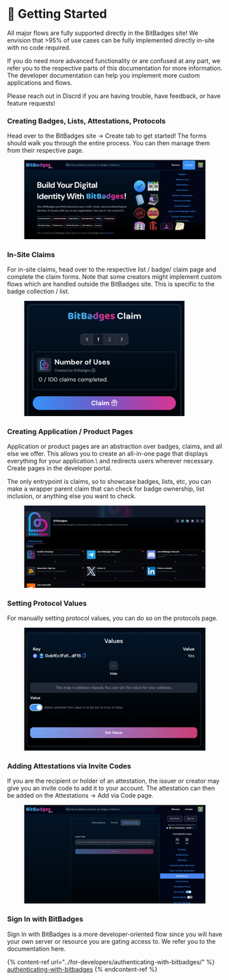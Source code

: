 # 🔨 Getting Started

All major flows are fully supported directly in the BitBadges site! We envision that >95% of use cases can be fully implemented directly in-site with no code required.

If you do need more advanced functionality or are confused at any part, we refer you to the respective parts of this documentation for more information. The developer documentation can help you implement more custom applications and flows.

Please reach out in Discrd if you are having trouble, have feedback, or have feature requests!

### **Creating Badges, Lists, Attestations, Protocols**

Head over to the BitBadges site -> Create tab to get started! The forms should walk you through the entire process. You can then manage them from their respective page.

<figure><img src="../.gitbook/assets/image (9).png" alt=""><figcaption></figcaption></figure>

### **In-Site Claims**

For in-site claims, head over to the respective list / badge/ claim page and complete the claim forms. Note that some creators might implement custom flows which are handled outside the BitBadges site. This is specific to the badge collection / list.

<figure><img src="../.gitbook/assets/image (1) (1) (1) (1) (1) (1) (1) (1) (1) (1) (1) (1) (1).png" alt="" width="375"><figcaption></figcaption></figure>



### **Creating Application / Product Pages**

Application or product pages are an abstraction over badges, claims, and all else we offer. This allows you to create an all-in-one page that displays everything for your application.\ and redirects users wherever necessary. Create pages in the developer portal.

The only entrypoint is claims, so to showcase badges, lists, etc, you can make a wrapper parent claim that can check for badge ownership, list inclusion, or anything else you want to check.

<figure><img src="../.gitbook/assets/image (6).png" alt=""><figcaption></figcaption></figure>

### **Setting Protocol Values**

For manually setting protocol values, you can do so on the protocols page.

<figure><img src="../.gitbook/assets/image (4) (1).png" alt=""><figcaption></figcaption></figure>

### Adding Attestations via Invite Codes

If you are the recipient or holder of an attestation, the issuer or creator may give you an invite code to add it to your account. The attestation can then be added on the Attestations -> Add via Code page.

<figure><img src="../.gitbook/assets/image (8).png" alt=""><figcaption></figcaption></figure>

### **Sign In with BitBadges**

Sign In with BitBadges is a more developer-oriented flow since you will have your own server or resource you are gating access to. We refer you to the documentation here.

{% content-ref url="../for-developers/authenticating-with-bitbadges/" %}
[authenticating-with-bitbadges](../for-developers/authenticating-with-bitbadges/)
{% endcontent-ref %}
